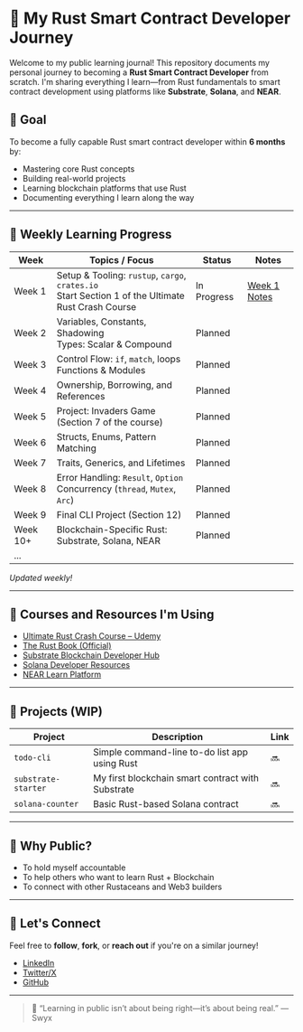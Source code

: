 # 🦀 My Rust Smart Contract Developer Journey

Welcome to my public learning journal! This repository documents my personal journey to becoming a **Rust Smart Contract Developer** from scratch. I'm sharing everything I learn—from Rust fundamentals to smart contract development using platforms like **Substrate**, **Solana**, and **NEAR**.

## 🚀 Goal

To become a fully capable Rust smart contract developer within **6 months** by:
- Mastering core Rust concepts
- Building real-world projects
- Learning blockchain platforms that use Rust
- Documenting everything I learn along the way

---

## 📅 Weekly Learning Progress

| Week     | Topics / Focus                                                                                     | Status      | Notes                |
|----------|----------------------------------------------------------------------------------------------------|-------------|----------------------|
| Week 1   | Setup & Tooling: `rustup`, `cargo`, `crates.io`<br>Start Section 1 of the Ultimate Rust Crash Course | In Progress | [Week 1 Notes](notes/week01.md) |
| Week 2   | Variables, Constants, Shadowing<br>Types: Scalar & Compound                                       | Planned     |                      |
| Week 3   | Control Flow: `if`, `match`, loops<br>Functions & Modules                                         | Planned     |                      |
| Week 4   | Ownership, Borrowing, and References                                                              | Planned     |                      |
| Week 5   | Project: Invaders Game (Section 7 of the course)                                                  | Planned     |                      |
| Week 6   | Structs, Enums, Pattern Matching                                                                   | Planned     |                      |
| Week 7   | Traits, Generics, and Lifetimes                                                                    | Planned     |                      |
| Week 8   | Error Handling: `Result`, `Option`<br>Concurrency (`thread`, `Mutex`, `Arc`)                      | Planned     |                      |
| Week 9   | Final CLI Project (Section 12)                                                                     | Planned     |                      |
| Week 10+ | Blockchain-Specific Rust: Substrate, Solana, NEAR                                                  | Planned     |                      |
| ...      |                                                                                                    |             |                      |

_Updated weekly!_

---

## 📘 Courses and Resources I'm Using

- [Ultimate Rust Crash Course – Udemy](https://www.udemy.com/course/ultimate-rust-crash-course/)
- [The Rust Book (Official)](https://doc.rust-lang.org/book/)
- [Substrate Blockchain Developer Hub](https://substrate.dev)
- [Solana Developer Resources](https://soldev.app)
- [NEAR Learn Platform](https://learn.near.org/)

---

## 🧪 Projects (WIP)

| Project | Description | Link |
|---------|-------------|------|
| `todo-cli` | Simple command-line to-do list app using Rust | 🔜 |
| `substrate-starter` | My first blockchain smart contract with Substrate | 🔜 |
| `solana-counter` | Basic Rust-based Solana contract | 🔜 |

---

## 🙌 Why Public?

- To hold myself accountable
- To help others who want to learn Rust + Blockchain
- To connect with other Rustaceans and Web3 builders

---

## 👋 Let's Connect

Feel free to **follow**, **fork**, or **reach out** if you're on a similar journey!

- [LinkedIn](https://linkedin.com/in/harveydecapia)
- [Twitter/X]()
- [GitHub](https://github.com/veydecapia)

---

> 🧡 “Learning in public isn’t about being right—it’s about being real.” — Swyx
